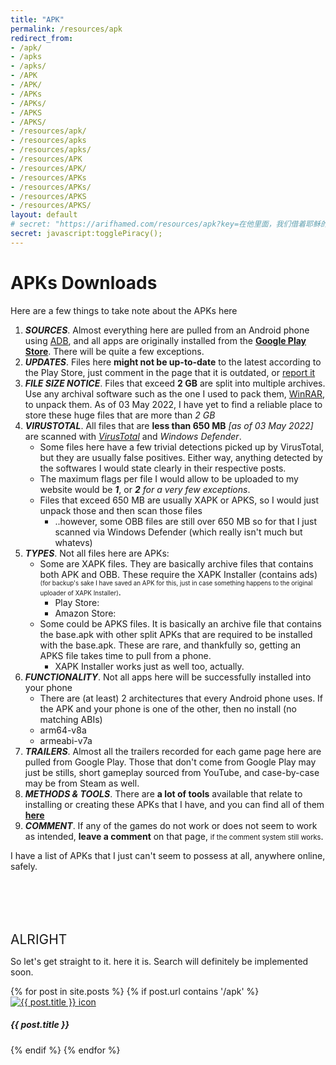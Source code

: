 ```yaml
---
title: "APK"
permalink: /resources/apk
redirect_from: 
- /apk/
- /apks
- /apks/
- /APK
- /APK/
- /APKs
- /APKs/
- /APKS
- /APKS/
- /resources/apk/
- /resources/apks
- /resources/apks/
- /resources/APK
- /resources/APK/
- /resources/APKs
- /resources/APKs/
- /resources/APKS
- /resources/APKS/
layout: default
# secret: "https://arifhamed.com/resources/apk?key=在他里面，我们借着耶稣的宝血得着救赎，我们的过犯得着赦免，是照着他丰富的恩典"
secret: javascript:togglePiracy();
---
```


<script>
    var paidlist=document.getElementsByClassName('piracy');
    //var paidflag=false;
    function togglePiracy(){
        for(let a of paidlist){
            //a.setAttribute('style','display:inline;')
            if (a.style.display == "none"){
                a.style.display = "inline"
            } else {
                a.style.display = "none"
            }
        };
    }
</script>

# APKs Downloads
Here are a few things to take note about the APKs here
1. _**SOURCES**_. Almost everything here are pulled from an Android phone using [ADB](https://arifhamed.com/resources/apk/tools), and all apps are originally installed from the **[Google Play Store](https://play.google.com)**. There will be quite a few exceptions.
1. _**UPDATES**_. Files here **might not be up-to-date** to the latest according to the Play Store, just comment in the page that it is outdated, or [report it](https://arifhamed.com/report)
1. _**FILE SIZE NOTICE**_. Files that exceed __2 GB__ are split into multiple archives. Use any archival software such as the one I used to pack them, <a href="https://www.win-rar.com/start.html?&L=0" target="_blank">WinRAR</a>, to unpack them. As of <span class="timestamp">03 May 2022</span>, I have yet to find a reliable place to store these huge files that are more than _2 GB_
1. _**VIRUSTOTAL**_. All files that are **less than 650 MB** <span class="timestamp">_[as of 03 May 2022]_</span> are scanned with <a href="https://www.virustotal.com/" target="_blank">_VirusTotal_</a> and _Windows Defender_.
    * Some files here have a few trivial detections picked up by VirusTotal, but they are usually false positives. Either way, anything detected by the softwares I would state clearly in their respective posts.
    * The maximum flags per file I would allow to be uploaded to my website would be _**1**_, or _**2** for a very few exceptions_.
    * Files that exceed 650 MB are usually XAPK or APKS, so I would just unpack those and then scan those files
        * ..however, some OBB files are still over 650 MB so for that I just scanned via Windows Defender (which really isn't much but whatevs)
1. _**TYPES**_. Not all files here are APKs:
    * Some are XAPK files. They are basically archive files that contains both APK and OBB. These require the <a onclick='window.open("https://github.com/arifhamed/arifhamed.github.io/releases/download/apk/io.apkmody.sai_2.1.6.apk", "_self")'>XAPK Installer</a> (contains ads) <span style="font-size: 70%;">(for backup's sake I have saved an APK for this, just in case something happens to the original uploader of XAPK Installer)</span>.
        * Play Store: <a href="https://play.google.com/store/apps/details?id=io.apkmody.sai" target="_blank"><i class='fab fa-google-play'></i></a>
        * Amazon Store: <a href="https://www.amazon.com/XAPKS-Installer-Install-APKs-XAPK/dp/B09769NSBY" target="_blank"><i class="fab fa-amazon"></i></a>
    * Some could be APKS files. It is basically an archive file that contains the base.apk with other split APKs that are required to be installed with the base.apk. These are rare, and thankfully so, getting an APKS file takes time to pull from a phone.
        * XAPK Installer works just as well too, actually.
1. _**FUNCTIONALITY**_. Not all apps here will be successfully installed into your phone
    * There are (at least) 2 architectures that every Android phone uses. If the APK and your phone is one of the other, then no install (no matching ABIs)
    * arm64-v8a
    * armeabi-v7a
1. _**TRAILERS**_. Almost all the trailers recorded for each game page here are pulled from Google Play. Those that don't come from Google Play may just be stills, short gameplay sourced from YouTube, and case-by-case may be from Steam as well.
1. _**METHODS & TOOLS**_. There are **a lot of tools** available that relate to installing or creating these APKs that I have, and you can find all of them **[here](https://arifhamed.com/resources/apk/tools)**
1. _**COMMENT**_. If any of the games do not work or does not seem to work as intended, **leave a comment** on that page, <span style="font-size:80%;">if the comment system still works</span>.

<!-- 1. _**GAMEPLAY**_. All gameplay here are **recorded by Genymobile's <a href="https://github.com/Genymobile/scrcpy" target="_blank">scrcpy</a> software, rom1v's <a href="https://github.com/rom1v/sndcpy" target="_blank">sndcpy</a> and Window’s Xbox Game Bar**.  -->
<!-- 1. _**REVIEW CREDIBILITY**_. Related to gameplay and compatibility, **not all games I have played through all the way**, so some of my thoughts may not be reflective of the whole game, and I would usually state about it too. -->
<!-- 1. **Personal disclaimer**: * I do not condone piracy, <span style="font-size:170%">but</span>, I also do not condone putting **paywalls** and **paid subscription** behind software that is or was free, or paid to begin with, and limiting **freedom** &amp; **opinion** of customers. <a href="https://upload.wikimedia.org/wikipedia/commons/d/d7/The.Pirate.Bay.Cartoon-small.png" target="_blank">stay woke</a> -->

<span ondblclick="document.getElementById('unobtainium').style.display='block'">I have a list of APKs that I just can't seem to possess at all, anywhere online, safely.</span>

<pre id="unobtainium" style="display:none;">
- Megatroid
    - Every APK found online besides Play Store either does not work or it is littered with viruses
- Bladed Fury
    - <s>Every APK of bladed fury isn't functional for some reason</s>
    - Seems like it's dependant on online, or at least for the apk that i got currently. testing and scouting may still undergo
- Portalize
    - Nah. Almost all apks i have encountered are polluted as heck, just like Megatroid
- Morphite
    - All either non-premium or just adware that you do not want
</pre>

<!-- <span ondblclick="document.getElementById('banned').style.display='block'" style="font-size:60%;">there's also some that I never want to install on any phone</span>

<pre id="banned" style="display:non;">

</pre> -->

<br>
<br>
<br>
<br>

<span style="font-size:150%">ALRIGHT</span>

So let's get straight to it. here it is. Search will definitely be implemented soon.


<div class="row" id="apk-gallery">
    {% for post in site.posts %}
    {% if post.url contains '/apk' %}
    <div class="col-sm-3 {% if post.piracy or post.nsfw %} piracy {% endif %}" title="{{ post.title }}" style="{% if post.piracy or post.nsfw %} display:none; {% endif %}">
        <div class="card">
            <div class="card-body">
                <a href="{{site.baseurl}}{{post.url}}"><img class="card-img" src="/static/images{{ post.url }}-icon.webp" alt="{{ post.title }} icon"></a>
                <!-- <h5 class="card-title">{{ post.title }}</h5> -->
                <h5 class="card-title text-center">{{ post.title }}</h5>
            </div>
        </div>
    </div>
    {% endif %}
    {% endfor %}
</div>
